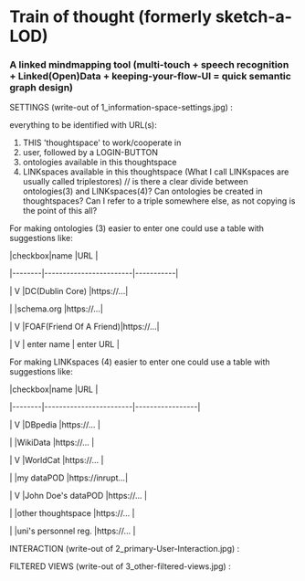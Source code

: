 # Train of thought (formerly sketch-a-LOD)

### A linked mindmapping tool (multi-touch + speech recognition + Linked(Open)Data + keeping-your-flow-UI = quick semantic graph design)


SETTINGS (write-out of 1_information-space-settings.jpg) :

everything to be identified with URL(s):
1. THIS 'thoughtspace' to work/cooperate in
2. user, followed by a LOGIN-BUTTON
3. ontologies available in this thoughtspace
4. LINKspaces available in this thoughtspace (What I call LINKspaces are usually called triplestores)
// is there a clear divide between ontologies(3) and LINKspaces(4)? Can ontologies be created in thoughtspaces? Can I refer to a triple somewhere else, as not copying is the point of this all?

For making ontologies (3) easier to enter one could use a table with suggestions like:

|checkbox|name                    |URL        |

|--------|------------------------|-----------|

|      V |DC(Dublin Core)         |https://...|

|        |schema.org              |https://...|

|      V |FOAF(Friend Of A Friend)|https://...|

|      V | enter name             | enter URL |

For making LINKspaces (4) easier to enter one could use a table with suggestions like:

|checkbox|name                    |URL              |

|--------|------------------------|-----------------|

|      V |DBpedia                 |https://...      |

|        |WikiData                |https://...      |

|      V |WorldCat                |https://...      |

|        |my dataPOD              |https://inrupt...|

|      V |John Doe's dataPOD      |https://...      |

|        |other thoughtspace      |https://...      |

|        |uni's personnel reg.    |https://...      |


INTERACTION (write-out of 2_primary-User-Interaction.jpg) :


FILTERED VIEWS (write-out of 3_other-filtered-views.jpg) :
